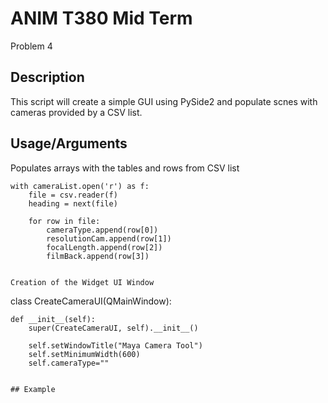 # ANIM T380 Mid Term
Problem 4

## Description
This script will create a simple GUI using PySide2 and populate scnes with cameras provided by a CSV list.

## Usage/Arguments


Populates arrays with the tables and rows from CSV list

```
with cameraList.open('r') as f:
	file = csv.reader(f)
	heading = next(file)

	for row in file:	
		cameraType.append(row[0])
		resolutionCam.append(row[1])
		focalLength.append(row[2])
		filmBack.append(row[3])


Creation of the Widget UI Window

```
class CreateCameraUI(QMainWindow):
    
    def __init__(self):
        super(CreateCameraUI, self).__init__()

        self.setWindowTitle("Maya Camera Tool")
        self.setMinimumWidth(600)
        self.cameraType=""
```

## Example
